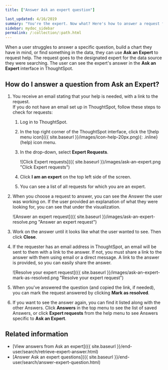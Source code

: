 ```yaml
---
title: ["Answer Ask an expert question"]

last_updated: 4/16/2019
summary: "You're the expert. Now what? Here's how to answer a request from Ask an Expert."
sidebar: mydoc_sidebar
permalink: /:collection/:path.html
---
```


When a user struggles to answer a specific question, build a chart they have in mind, or find something in the data, they can use **Ask an Expert** to request help. The request goes to the designated expert for the data source they were searching. The user can see the expert's answer in the **Ask an Expert** interface in ThoughtSpot.

## How do I answer a question from Ask an Expert?

1. You receive an email stating that your help is needed, with a link to the request.  
   If you do not have an email set up in ThoughtSpot, follow these steps to check for requests:
   1. Log in to ThoughtSpot.
   1. In the top right corner of the ThoughtSpot interface, click the ![help menu icon]({{ site.baseurl }}/images/icon-help-20px.png){: .inline} (help) icon menu.
   2. In the drop-down, select **Expert Requests**.

      ![Click Expert requests]({{ site.baseurl }}/images/ask-an-expert.png "Click Expert requests")

   2. Click **I am an expert** on the top left side of the screen.
   3. You can see a list of all requests for which you are an expert.

2. When you choose a request to answer, you can see the Answer the user was working on. If the user provided an explanation of what they were looking for, you can see that under the visualization.

    ![Answer an expert request]({{ site.baseurl }}/images/ask-an-expert-resolve.png "Answer an expert request")

3. Work on the answer until it looks like what the user wanted to see. Then click **Close**.

4. If the requester has an email address in ThoughtSpot, an email will be sent to them with a link to the answer. If not, you must share a link to the answer with them using email or a direct message. A link to the answer is provided, so you can easily share the answer.

    ![Resolve your expert request]({{ site.baseurl }}/images/ask-an-expert-mark-as-resolved.png "Resolve your expert request")

5. When you've answered the question (and copied the link, if needed), you can mark the request answered by clicking **Mark as resolved**.

6. If you want to see the answer again, you can find it listed along with the other Answers. Click **Answers** in the top menu to see the list of saved Answers, or click **Expert requests** from the help menu to see Answers specific to **Ask an Expert**.


## Related information

-   [View answers from Ask an expert]({{ site.baseurl }}/end-user/search/retrieve-expert-answer.html)
-   [Answer Ask an expert questions]({{ site.baseurl }}/end-user/search/answer-expert-question.html)
